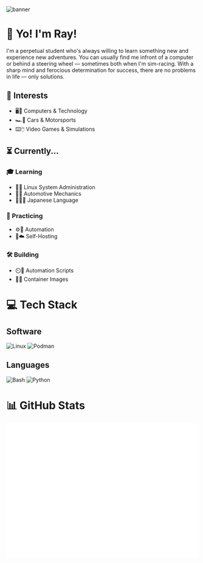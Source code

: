 ![banner](./assets/cyberpunk-pixel-city-neon-banner.gif)
# 👋 Yo! I'm Ray!
I'm a perpetual student who's always willing to learn something new and experience new adventures. You can usually find me infront of a computer or behind a steering wheel — sometimes both when I'm sim-racing. With a sharp mind and ferocious determination for success, there are no problems in life — only solutions.

## 💫 Interests
- 🖥️📱 Computers & Technology
- 🏎️🏁 Cars & Motorsports
- ⌨️🖱️ Video Games & Simulations

## ⏳ Currently...
### 🎓 Learning
- 🐧💉 Linux System Administration
- 🚗🔧 Automotive Mechanics
- 🎌🇯🇵 Japanese Language

### 🎯 Practicing
- ⚙️🤖 Automation
- 🏡☁️ Self-Hosting

### 🛠️ Building
- ⏲️📝 Automation Scripts
- 🐧🫙 Container Images

# 💻 Tech Stack
## Software
![Linux](https://img.shields.io/badge/Linux-FCC624?style=for-the-badge&logo=linux&logoColor=black)
![Podman](https://img.shields.io/badge/Podman-892CA0.svg?style=for-the-badge&logo=podman&logoColor=white)

## Languages
![Bash](https://img.shields.io/badge/Bash-4EAA25?style=for-the-badge&logo=gnubash&logoColor=black)
![Python](https://img.shields.io/badge/Python-FFD343?style=for-the-badge&logo=python)

# 📊 GitHub Stats
![Metrics](./assets/github-metrics.svg)

<!-- Proudly created with GPRM ( https://gprm.itsvg.in ) -->
<!---
raycadle/raycadle is a ✨ special ✨ repository because its `README.md` (this file) appears on your GitHub profile.
You can click the Preview link to take a look at your changes.
--->
